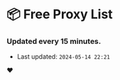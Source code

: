 # :package: Free Proxy List
### Updated every 15 minutes.

- Last updated: `2024-05-14 22:21`

:heart:
